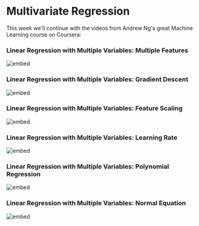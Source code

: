 
# Multivariate Regression

This week we'll continue with the videos from Andrew Ng's great Machine
Learning course on Coursera:

### Linear Regression with Multiple Variables: Multiple Features

![embed](https://www.youtube.com/embed/Q4GNLhRtZNc)

### Linear Regression with Multiple Variables: Gradient Descent

![embed](https://www.youtube.com/embed/pkJjoro-b5c)

### Linear Regression with Multiple Variables: Feature Scaling

![embed](https://www.youtube.com/embed/r5E2X1JdHAU)

### Linear Regression with Multiple Variables: Learning Rate

![embed](https://www.youtube.com/embed/CYlR9oYhYuY)

### Linear Regression with Multiple Variables: Polynomial Regression

![embed](https://www.youtube.com/embed/Hwj_9wMXDVo)

### Linear Regression with Multiple Variables: Normal Equation

![embed](https://www.youtube.com/embed/B-Ks01zR4HY)

